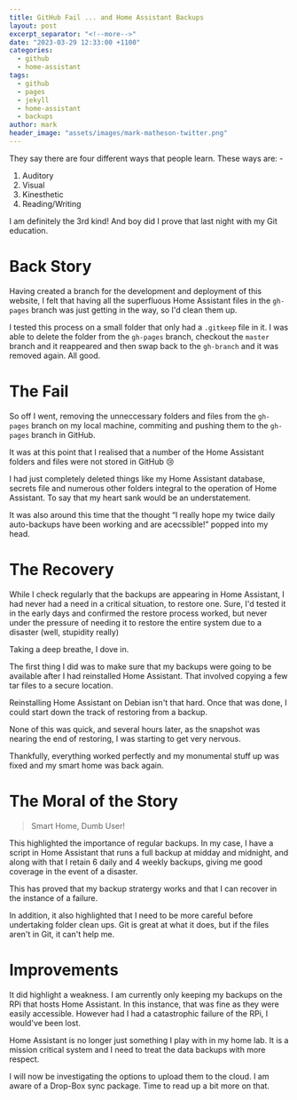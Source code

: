 ```yaml
---
title: GitHub Fail ... and Home Assistant Backups
layout: post
excerpt_separator: "<!--more-->"
date: "2023-03-29 12:33:00 +1100"
categories:
  - github
  - home-assistant
tags:
  - github
  - pages
  - jekyll
  - home-assistant
  - backups
author: mark
header_image: "assets/images/mark-matheson-twitter.png"
---
```


They say there are four different ways that people learn. These ways are: -

1. Auditory
2. Visual
3. Kinesthetic
4. Reading/Writing

I am definitely the 3rd kind! And boy did I prove that last night with my Git education.

<!--more-->

# Back Story

Having created a branch for the development and deployment of this website, I felt that having all the superfluous Home Assistant files in the `gh-pages` branch was just getting in the way, so I'd clean them up.

I tested this process on a small folder that only had a `.gitkeep` file in it. I was able to delete the folder from the `gh-pages` branch, checkout the `master` branch and it reappeared and then swap back to the `gh-branch` and it was removed again. All good.

# The Fail

So off I went, removing the unneccessary folders and files from the `gh-pages` branch on my local machine, commiting and pushing them to the `gh-pages` branch in GitHub.

It was at this point that I realised that a number of the Home Assistant folders and files were not stored in GitHub 😢

I had just completely deleted things like my Home Assistant database, secrets file and numerous other folders integral to the operation of Home Assistant. To say that my heart sank would be an understatement.

It was also around this time that the thought <q>I really hope my twice daily auto-backups have been working and are acecssible!</q> popped into my head.

# The Recovery

While I check regularly that the backups are appearing in Home Assistant, I had never had a need in a critical situation, to restore one. Sure, I'd tested it in the early days and confirmed the restore process worked, but never under the pressure of needing it to restore the entire system due to a disaster \(well, stupidity really)

Taking a deep breathe, I dove in.

The first thing I did was to make sure that my backups were going to be available after I had reinstalled Home Assistant. That involved copying a few tar files to a secure location.

Reinstalling Home Assistant on Debian isn't that hard. Once that was done, I could start down the track of restoring from a backup.

None of this was quick, and several hours later, as the snapshot was nearing the end of restoring, I was starting to get very nervous.

Thankfully, everything worked perfectly and my monumental stuff up was fixed and my smart home was back again.

# The Moral of the Story

<blockquote>Smart Home, Dumb User!</blockquote>

This highlighted the importance of regular backups. In my case, I have a script in Home Assistant that runs a full backup at midday and midnight, and along with that I retain 6 daily and 4 weekly backups, giving me good coverage in the event of a disaster.

This has proved that my backup stratergy works and that I can recover in the instance of a failure.

In addition, it also highlighted that I need to be more careful before undertaking folder clean ups. Git is great at what it does, but if the files aren't in Git, it can't help me.

# Improvements

It did highlight a weakness. I am currently only keeping my backups on the RPi that hosts Home Assistant. In this instance, that was fine as they were easily accessible. However had I had a catastrophic failure of the RPi, I would've been lost.

Home Assistant is no longer just something I play with in my home lab. It is a mission critical system and I need to treat the data backups with more respect.

I will now be investigating the options to upload them to the cloud. I am aware of a Drop-Box sync package. Time to read up a bit more on that.
